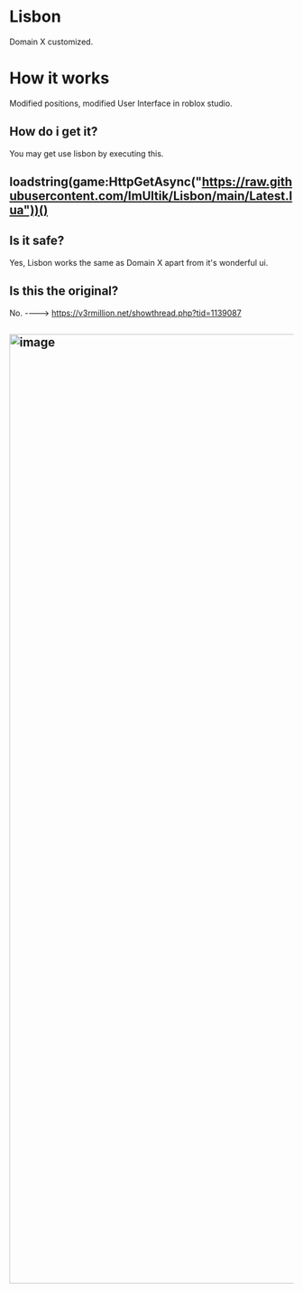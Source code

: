 # Lisbon
Domain X customized.



# How it works
Modified positions, modified User Interface in roblox studio.

## How do i get it?
You may get use lisbon by executing this.

## loadstring(game:HttpGetAsync("https://raw.githubusercontent.com/ImUltik/Lisbon/main/Latest.lua"))()


## Is it safe?
Yes, Lisbon works the same as Domain X apart from it's wonderful ui.


## Is this the original?
No. ----> https://v3rmillion.net/showthread.php?tid=1139087


## <img width="1680" alt="image" src="https://user-images.githubusercontent.com/104308255/210347764-15e6b353-d59d-4c53-be15-70a0306d8041.png">



